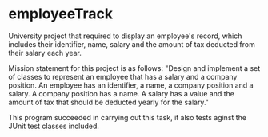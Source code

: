# employeeTrack
University project that required to display an employee's record, which includes their identifier, name, salary and the amount of tax deducted from their salary each year.

Mission statement for this project is as follows: "Design and implement a set of classes to represent an employee that has a salary and a company position. An employee has an identifier, a name, a company position and a salary. A company position has a name. A salary has a value and the amount of tax that should be deducted yearly for the salary."

This program succeeded in carrying out this task, it also tests aginst the JUnit test classes included.
